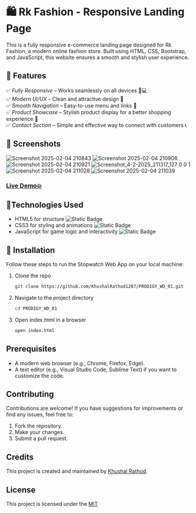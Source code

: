 

# 🛍 Rk Fashion - Responsive Landing Page  

This is a fully responsive e-commerce landing page designed for Rk Fashion, a modern online fashion store. Built using HTML, CSS, Bootstrap, and JavaScript, this website ensures a smooth and stylish user experience.

## 🌟 Features  

✅ *Fully Responsive* – Works seamlessly on all devices 📱💻  
✅ *Modern UI/UX* – Clean and attractive design 🎨  
✅ *Smooth Navigation* – Easy-to-use menu and links 🔗  
✅ *Product Showcase* – Stylish product display for a better shopping experience 🛒  
✅ *Contact Section* – Simple and effective way to connect with customers 📞  

## 📸 Screenshots  

![Screenshot 2025-02-04 210843](https://github.com/user-attachments/assets/237efc72-5b2f-4e58-95fd-d229cd21f2b1)
![Screenshot 2025-02-04 210906](https://github.com/user-attachments/assets/857fba6e-7017-4777-821a-9feb2437f44c)
![Screenshot 2025-02-04 210921](https://github.com/user-attachments/assets/9c982a72-5be2-40ae-8609-43cf4b6eb9f9)
![Screenshot_4-2-2025_211317_127 0 0 1](https://github.com/user-attachments/assets/3453d876-c65c-4ff8-96ee-401779f55ad4)
![Screenshot 2025-02-04 211028](https://github.com/user-attachments/assets/8401617b-33ef-4111-93cd-701617c48fc4)
![Screenshot 2025-02-04 211039](https://github.com/user-attachments/assets/a896041a-7d01-4021-a260-a84ac1068127)


###  [Live Demo💥](https://khushalrathod1207.github.io/PRODIGY_WD_01/)

## 📱Technologies Used

- HTML5 for structure ![Static Badge](https://img.shields.io/badge/html5-%23E34F26?style=for-the-badge&logo=html5&logoColor=%23E34F26&labelColor=black)
- CSS3 for styling and animations  ![Static Badge](https://img.shields.io/badge/css3-%231572B6?style=for-the-badge&logo=css3&logoColor=%231572B6&labelColor=black)
- JavaScript for game logic and interactivity ![Static Badge](https://img.shields.io/badge/javascript-%23F7DF1E?style=for-the-badge&logo=javascript&logoColor=%23F7DF1E&labelColor=black)



## 🚀 Installation

Follow these steps to run the Stopwatch Web App on your local machine:

1. Clone the repo
   ```sh
   git clone https://github.com/KhushalRathod1207/PRODIGY_WD_01.git
   ```
2. Navigate to the project directory
   ```sh
   cd PRODIGY_WD_01
   ```

3. Open index.html in a browser
   ```sh
   open index.html
   ```


## Prerequisites
- A modern web browser (e.g., Chrome, Firefox, Edge).
- A text editor (e.g., Visual Studio Code, Sublime Text) if you want to customize the code.

   
## Contributing
Contributions are welcome! If you have suggestions for improvements or find any issues, feel free to:

1. Fork the repository.
2. Make your changes.
3. Submit a pull request.

## Credits
  
This project is created and maintained by [Khushal Rathod](https://github.com/KhushalRathod1207).


## License

This project is licensed under the [MIT](LICENSE)

